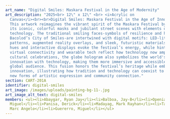 ```yaml
---
art_name: "Digital Smiles: Maskara Festival in the Age of Modernity"
art_description: "2025<br> 12\" x 12\" <br> <i>Acrylic on
  Canvas</i><br><br>Digital Smiles: Maskara Festival in the Age of Innovation
  This artwork reimagines the vibrant spirit of the Maskara Festival by fusing
  its iconic, colorful masks and jubilant street scenes with elements of modern
  technology. The traditional smiling faces-symbols of resilience and hope from
  Bacolod’s City of Smiles-are intertwined with digital motifs: LED-lit
  patterns, augmented reality overlays, and sleek, futuristic materials. Neon
  hues and interactive displays evoke the festival’s energy, while hints of
  virtual connectivity and wearable tech reflect how technology now amplifies
  cultural celebrations, the globe hologram also symbolizes the world's fast
  innovation with technology, making them more immersive and accessible to a
  global audience. This fusion honors the festival’s heritage while embracing
  innovation, illustrating how tradition and technology can coexist to create
  new forms of artistic expression and community connection."
section: CART-201A
identifier: digital-smiles
art_image: /images/uploads/painting-bg-11-.jpg
art_image_alt_text: digital-smiles
members: <ul><li>Abaygar, Ryan Jay</li><li>Balboa, Jay-B</li><li>Openiano, Kyle
  Miguel</li><li>Panisa, Derick</li><li>Madayag, Mark Rayhan</li><li>Taracatac,
  Marc Angelo</li><li>Guererro, Miguel</li></ul>
---
```

